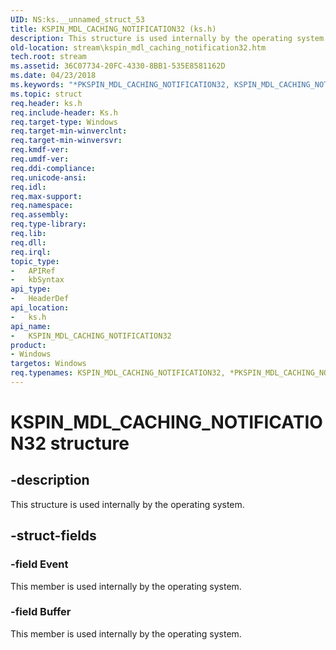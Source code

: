 ```yaml
---
UID: NS:ks.__unnamed_struct_53
title: KSPIN_MDL_CACHING_NOTIFICATION32 (ks.h)
description: This structure is used internally by the operating system.
old-location: stream\kspin_mdl_caching_notification32.htm
tech.root: stream
ms.assetid: 36C07734-20FC-4330-8BB1-535E8581162D
ms.date: 04/23/2018
ms.keywords: "*PKSPIN_MDL_CACHING_NOTIFICATION32, KSPIN_MDL_CACHING_NOTIFICATION32, KSPIN_MDL_CACHING_NOTIFICATION32 structure [Streaming Media Devices], PKSPIN_MDL_CACHING_NOTIFICATION32, PKSPIN_MDL_CACHING_NOTIFICATION32 structure pointer [Streaming Media Devices], ks/KSPIN_MDL_CACHING_NOTIFICATION32, ks/PKSPIN_MDL_CACHING_NOTIFICATION32, stream.kspin_mdl_caching_notification32"
ms.topic: struct
req.header: ks.h
req.include-header: Ks.h
req.target-type: Windows
req.target-min-winverclnt: 
req.target-min-winversvr: 
req.kmdf-ver: 
req.umdf-ver: 
req.ddi-compliance: 
req.unicode-ansi: 
req.idl: 
req.max-support: 
req.namespace: 
req.assembly: 
req.type-library: 
req.lib: 
req.dll: 
req.irql: 
topic_type:
-	APIRef
-	kbSyntax
api_type:
-	HeaderDef
api_location:
-	ks.h
api_name:
-	KSPIN_MDL_CACHING_NOTIFICATION32
product:
- Windows
targetos: Windows
req.typenames: KSPIN_MDL_CACHING_NOTIFICATION32, *PKSPIN_MDL_CACHING_NOTIFICATION32
---
```


# KSPIN_MDL_CACHING_NOTIFICATION32 structure


## -description


This structure is used internally by the operating system.


## -struct-fields




### -field Event

This member is used internally by the operating system.


### -field Buffer

This member  is used internally by the operating system.

